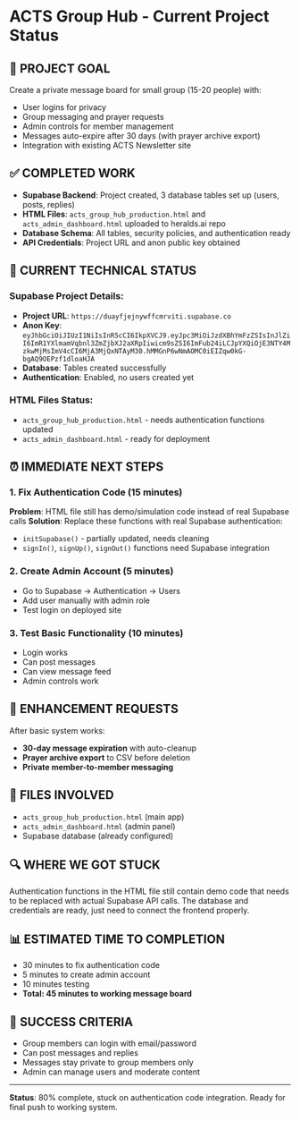 # ACTS Group Hub - Current Project Status

## 🎯 **PROJECT GOAL**
Create a private message board for small group (15-20 people) with:
- User logins for privacy
- Group messaging and prayer requests  
- Admin controls for member management
- Messages auto-expire after 30 days (with prayer archive export)
- Integration with existing ACTS Newsletter site

## ✅ **COMPLETED WORK**
- **Supabase Backend**: Project created, 3 database tables set up (users, posts, replies)
- **HTML Files**: `acts_group_hub_production.html` and `acts_admin_dashboard.html` uploaded to heralds.ai repo
- **Database Schema**: All tables, security policies, and authentication ready
- **API Credentials**: Project URL and anon public key obtained

## 🔧 **CURRENT TECHNICAL STATUS**

### Supabase Project Details:
- **Project URL**: `https://duayfjejnywffcmrviti.supabase.co`
- **Anon Key**: `eyJhbGciOiJIUzI1NiIsInR5cCI6IkpXVCJ9.eyJpc3MiOiJzdXBhYmFzZSIsInJlZiI6ImR1YXlmamVqbnl3ZmZjbXJ2aXRpIiwicm9sZSI6ImFub24iLCJpYXQiOjE3NTY4MzkwMjMsImV4cCI6MjA3MjQxNTAyM30.hMMGnP6wNmAOMC0iEIZqw0kG-bgAQ9OEPzf1dloaHJA`
- **Database**: Tables created successfully
- **Authentication**: Enabled, no users created yet

### HTML Files Status:
- `acts_group_hub_production.html` - needs authentication functions updated
- `acts_admin_dashboard.html` - ready for deployment

## ⏰ **IMMEDIATE NEXT STEPS**

### 1. Fix Authentication Code (15 minutes)
**Problem**: HTML file still has demo/simulation code instead of real Supabase calls
**Solution**: Replace these functions with real Supabase authentication:
- `initSupabase()` - partially updated, needs cleaning
- `signIn()`, `signUp()`, `signOut()` functions need Supabase integration

### 2. Create Admin Account (5 minutes)
- Go to Supabase → Authentication → Users
- Add user manually with admin role
- Test login on deployed site

### 3. Test Basic Functionality (10 minutes)
- Login works
- Can post messages
- Can view message feed
- Admin controls work

## 🚀 **ENHANCEMENT REQUESTS**
After basic system works:
- **30-day message expiration** with auto-cleanup
- **Prayer archive export** to CSV before deletion
- **Private member-to-member messaging**

## 📁 **FILES INVOLVED**
- `acts_group_hub_production.html` (main app)
- `acts_admin_dashboard.html` (admin panel)
- Supabase database (already configured)

## 🔍 **WHERE WE GOT STUCK**
Authentication functions in the HTML file still contain demo code that needs to be replaced with actual Supabase API calls. The database and credentials are ready, just need to connect the frontend properly.

## 📊 **ESTIMATED TIME TO COMPLETION**
- 30 minutes to fix authentication code
- 5 minutes to create admin account  
- 10 minutes testing
- **Total: 45 minutes to working message board**

## 🎯 **SUCCESS CRITERIA**
- Group members can login with email/password
- Can post messages and replies
- Messages stay private to group members only
- Admin can manage users and moderate content

---

**Status**: 80% complete, stuck on authentication code integration. Ready for final push to working system.